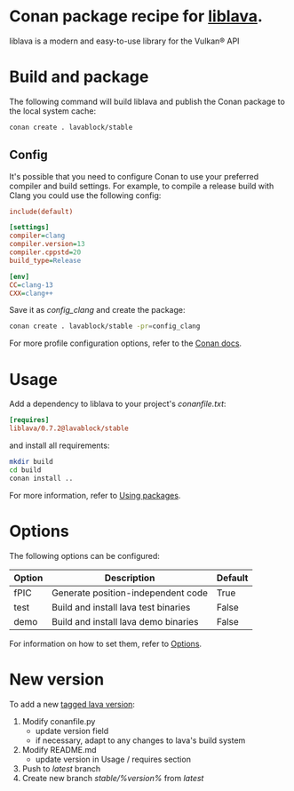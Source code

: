 # Conan package recipe for [liblava](https://github.com/liblava/liblava).

liblava is a modern and easy-to-use library for the Vulkan® API

# Build and package

The following command will build liblava and publish the Conan package to the local system cache:

```bash
conan create . lavablock/stable
```

## Config

It's possible that you need to configure Conan to use your preferred compiler and build settings. For example, to compile a release build with Clang you could use the following config:

```ini
include(default)

[settings]
compiler=clang
compiler.version=13
compiler.cppstd=20
build_type=Release

[env]
CC=clang-13
CXX=clang++
```

Save it as *config_clang* and create the package:

```bash
conan create . lavablock/stable -pr=config_clang
```

For more profile configuration options, refer to the [Conan docs](https://docs.conan.io/en/latest/reference/profiles.html).

# Usage

Add a dependency to liblava to your project's *conanfile.txt*:

```ini
[requires]
liblava/0.7.2@lavablock/stable
```

and install all requirements:

```bash
mkdir build
cd build
conan install ..
```

For more information, refer to [Using packages](https://docs.conan.io/en/latest/using_packages.html).

# Options

The following options can be configured:

| Option  | Description                          | Default |
|---------|--------------------------------------|---------|
| fPIC    | Generate position-independent code   | True    |
| test    | Build and install lava test binaries | False   |
| demo    | Build and install lava demo binaries | False   |

For information on how to set them, refer to [Options](https://docs.conan.io/en/latest/using_packages/conanfile_txt.html#options).

# New version

To add a new [tagged lava version](https://github.com/liblava/liblava/tags):

1. Modify conanfile.py
    - update version field
    - if necessary, adapt to any changes to lava's build system
2. Modify README.md
    - update version in Usage / requires section
4. Push to *latest* branch
5. Create new branch *stable/%version%* from *latest*
